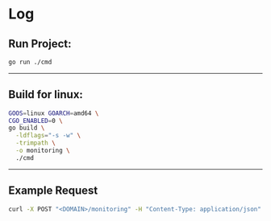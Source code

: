 # Log

## Run Project:

```bash
go run ./cmd
```

---

## Build for linux:

```bash
GOOS=linux GOARCH=amd64 \
CGO_ENABLED=0 \
go build \
  -ldflags="-s -w" \
  -trimpath \
  -o monitoring \
  ./cmd
```

---

## Example Request

```bash
curl -X POST "<DOMAIN>/monitoring" -H "Content-Type: application/json" -H "Authorization: Bearer <TOKEN>"
```
